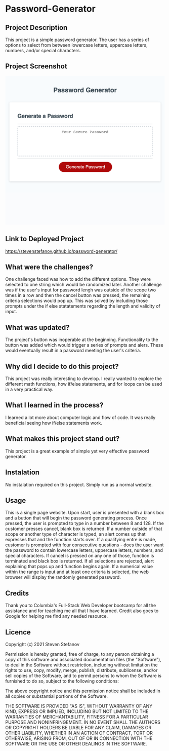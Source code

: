 # Password-Generator

## Project Description

This project is a simple password generator. The user has a series of options to select from between lowercase letters, uppercase letters, numbers, and/or special characters.

## Project Screenshot  

![Project Screenshot](assets/images/screenshot_stevenstefanov.png)
 
## Link to Deployed Project  

https://stevenstefanov.github.io/password-generator/

## What were the challenges?

One challenge faced was how to add the different options. They were selected to one string which would be randomized later. Another challenge was if the user's input for password lengh was outside of the scope two times in a row and then the cancel button was pressed, the remaining criteria selections would pop up. This was solved by including those prompts under the if else statatements regarding the length and validity of input.

## What was updated?

The project's button was inoperable at the beginning. Functionality to the button was added which would trigger a series of prompts and alers. These would eventually result in a password meeting the user's criteria.

## Why did I decide to do this project?

This project was really interesting to develop. I really wanted to explore the different math functions, how if/else statements, and for loops can be used in a very practical way.

## What I learned in the process?

I learned a lot more about computer logic and flow of code. It was really beneficial seeing how if/else statements work.

## What makes this project stand out?

This project is a great example of simple yet very effective password generator.

## Instalation

No instalation required on this project. Simply run as a normal website.

## Usage

This is a single page website. Upon start, user is presented with a blank box and a button that will begin the password generating process. Once pressed, the user is prompted to type in a number between 8 and 128. If the customer presses cancel, blank box is returned. If a number outside of that scope or another type of character is typed, an alert comes up that expresses that and the function starts over. If a qualifying entre is made, customer is prompted with four consecutive questions - does the user want the password to contain lowercase letters, uppercase letters, numbers, and special characters. If cancel is pressed on any one of those, function is terminated and black box is returned. If all selections are rejected, alert explaining that pops up and function begins again. If a numerical value within the range is input and at least one criteria is selected, the web browser will display the randomly generated password.

## Credits

Thank you to Columbia's Full-Stack Web Developer bootcamp for all the assistance and for teaching me all that I have learned. Credit also goes to Google for helping me find any needed resource.

## Licence

Copyright (c) 2021 Steven Stefanov

Permission is hereby granted, free of charge, to any person obtaining a copy
of this software and associated documentation files (the "Software"), to deal
in the Software without restriction, including without limitation the rights
to use, copy, modify, merge, publish, distribute, sublicense, and/or sell
copies of the Software, and to permit persons to whom the Software is
furnished to do so, subject to the following conditions:

The above copyright notice and this permission notice shall be included in all
copies or substantial portions of the Software.

THE SOFTWARE IS PROVIDED "AS IS", WITHOUT WARRANTY OF ANY KIND, EXPRESS OR
IMPLIED, INCLUDING BUT NOT LIMITED TO THE WARRANTIES OF MERCHANTABILITY,
FITNESS FOR A PARTICULAR PURPOSE AND NONINFRINGEMENT. IN NO EVENT SHALL THE
AUTHORS OR COPYRIGHT HOLDERS BE LIABLE FOR ANY CLAIM, DAMAGES OR OTHER
LIABILITY, WHETHER IN AN ACTION OF CONTRACT, TORT OR OTHERWISE, ARISING FROM,
OUT OF OR IN CONNECTION WITH THE SOFTWARE OR THE USE OR OTHER DEALINGS IN THE
SOFTWARE.